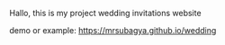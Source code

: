 Hallo, this is my project wedding invitations website

demo or example: https://mrsubagya.github.io/wedding

